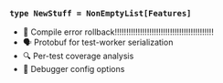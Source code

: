 ### `type NewStuff = NonEmptyList[Features]`


- 🎢 Compile error rollback!!!!!!!!!!!!!!!!!!!!!!!!!!!!!!!!!!!!!!!!!!!
- 🗣️ Protobuf for test-worker serialization
- 🔍 Per-test coverage analysis
- 🐛 Debugger config options

<!-- .element class="no-list"  -->
